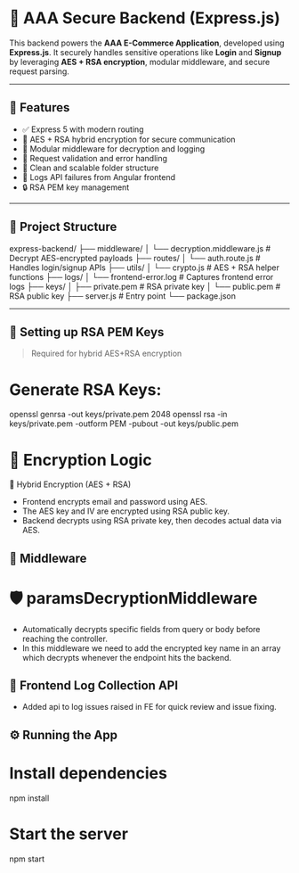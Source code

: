 # 🔐 AAA Secure Backend (Express.js)

This backend powers the **AAA E-Commerce Application**, developed using **Express.js**. It securely handles sensitive operations like **Login** and **Signup** by leveraging **AES + RSA encryption**, modular middleware, and secure request parsing.

---

## 🚀 Features

- ✅ Express 5 with modern routing
- 🔐 AES + RSA hybrid encryption for secure communication
- 🧱 Modular middleware for decryption and logging
- 📜 Request validation and error handling
- 📁 Clean and scalable folder structure
- 📄 Logs API failures from Angular frontend
- 🔒 RSA PEM key management

---

## 📁 Project Structure

express-backend/
├── middleware/
│ └── decryption.middleware.js # Decrypt AES-encrypted payloads
├── routes/
│ └── auth.route.js # Handles login/signup APIs
├── utils/
│ └── crypto.js # AES + RSA helper functions
├── logs/
│ └── frontend-error.log # Captures frontend error logs
├── keys/
│ ├── private.pem # RSA private key
│ └── public.pem # RSA public key
├── server.js # Entry point
└── package.json


---

## 🔑 Setting up RSA PEM Keys

> Required for hybrid AES+RSA encryption

# **Generate RSA Keys**:

openssl genrsa -out keys/private.pem 2048
openssl rsa -in keys/private.pem -outform PEM -pubout -out keys/public.pem

# 🧠 Encryption Logic

🔐 Hybrid Encryption (AES + RSA)
 - Frontend encrypts email and password using AES.
 - The AES key and IV are encrypted using RSA public key.
 - Backend decrypts using RSA private key, then decodes actual data via AES.
 
## 🧩 Middleware

# 🛡️ paramsDecryptionMiddleware
 - Automatically decrypts specific fields from query or body before reaching the controller.
 - In this middleware we need to add the encrypted key name in an array which decrypts whenever the endpoint hits the backend.

## 🐞 Frontend Log Collection API
 - Added api to log issues raised in FE for quick review and issue fixing.

## ⚙️ Running the App
# Install dependencies
   npm install

# Start the server
   npm start
